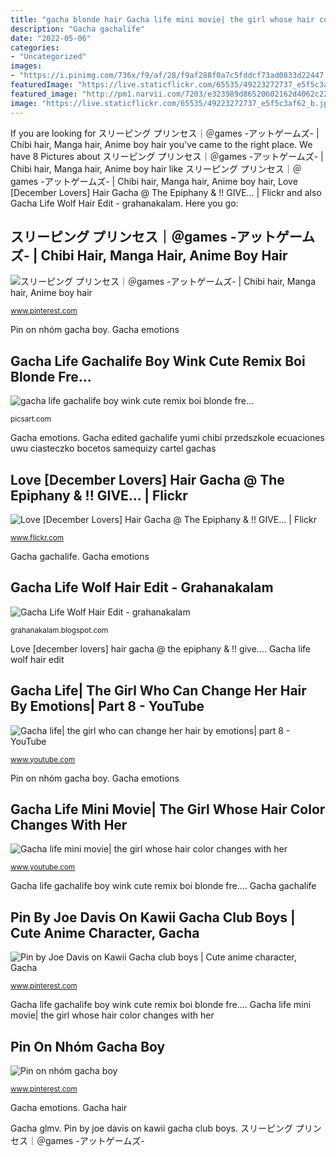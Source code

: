 ```yaml
---
title: "gacha blonde hair Gacha life mini movie| the girl whose hair color changes with her"
description: "Gacha gachalife"
date: "2022-05-06"
categories:
- "Uncategorized"
images:
- "https://i.pinimg.com/736x/f9/af/28/f9af288f0a7c5fddcf73ad0833d22447.jpg"
featuredImage: "https://live.staticflickr.com/65535/49223272737_e5f5c3af62_b.jpg"
featured_image: "http://pm1.narvii.com/7203/e323989d86520602162d4062c22e529545c14842r1-1039-1476v2_uhq.jpg"
image: "https://live.staticflickr.com/65535/49223272737_e5f5c3af62_b.jpg"
---
```


If you are looking for スリーピング プリンセス｜＠games -アットゲームズ- | Chibi hair, Manga hair, Anime boy hair you've came to the right place. We have 8 Pictures about スリーピング プリンセス｜＠games -アットゲームズ- | Chibi hair, Manga hair, Anime boy hair like スリーピング プリンセス｜＠games -アットゲームズ- | Chibi hair, Manga hair, Anime boy hair, Love [December Lovers] Hair Gacha @ The Epiphany &amp; !! GIVE… | Flickr and also Gacha Life Wolf Hair Edit - grahanakalam. Here you go:

## スリーピング プリンセス｜＠games -アットゲームズ- | Chibi Hair, Manga Hair, Anime Boy Hair

![スリーピング プリンセス｜＠games -アットゲームズ- | Chibi hair, Manga hair, Anime boy hair](https://i.pinimg.com/736x/7d/e3/61/7de3610c60031824c6398581a59e85ae--anime-hairstyles-hair-style.jpg "Pin by joe davis on kawii gacha club boys")

<small>www.pinterest.com</small>

Pin on nhóm gacha boy. Gacha emotions

## Gacha Life Gachalife Boy Wink Cute Remix Boi Blonde Fre...

![gacha life gachalife boy wink cute remix boi blonde fre...](http://cdn140.picsart.com/293965996007211.png "Gacha hair")

<small>picsart.com</small>

Gacha emotions. Gacha edited gachalife yumi chibi przedszkole ecuaciones uwu ciasteczko bocetos samequizy cartel gachas

## Love [December Lovers] Hair Gacha @ The Epiphany &amp; !! GIVE… | Flickr

![Love [December Lovers] Hair Gacha @ The Epiphany &amp; !! GIVE… | Flickr](https://live.staticflickr.com/65535/49223272737_e5f5c3af62_b.jpg "Gacha gachalife")

<small>www.flickr.com</small>

Gacha gachalife. Gacha emotions

## Gacha Life Wolf Hair Edit - Grahanakalam

![Gacha Life Wolf Hair Edit - grahanakalam](http://pm1.narvii.com/7203/e323989d86520602162d4062c22e529545c14842r1-1039-1476v2_uhq.jpg "Gacha life wolf hair edit")

<small>grahanakalam.blogspot.com</small>

Love [december lovers] hair gacha @ the epiphany &amp; !! give…. Gacha life wolf hair edit

## Gacha Life| The Girl Who Can Change Her Hair By Emotions| Part 8 - YouTube

![Gacha life| the girl who can change her hair by emotions| part 8 - YouTube](https://i.ytimg.com/vi/IPD-r4WJRik/maxresdefault.jpg "Gacha life mini movie| the girl whose hair color changes with her")

<small>www.youtube.com</small>

Pin on nhóm gacha boy. Gacha emotions

## Gacha Life Mini Movie| The Girl Whose Hair Color Changes With Her

![Gacha life mini movie| the girl whose hair color changes with her](https://i.ytimg.com/vi/N__dVBYqSOA/maxresdefault.jpg "Gacha life| the girl who can change her hair by emotions| part 8")

<small>www.youtube.com</small>

Gacha life gachalife boy wink cute remix boi blonde fre.... Gacha gachalife

## Pin By Joe Davis On Kawii Gacha Club Boys | Cute Anime Character, Gacha

![Pin by Joe Davis on Kawii Gacha club boys | Cute anime character, Gacha](https://i.pinimg.com/736x/f9/af/28/f9af288f0a7c5fddcf73ad0833d22447.jpg "Gacha life gachalife boy wink cute remix boi blonde fre...")

<small>www.pinterest.com</small>

Gacha life gachalife boy wink cute remix boi blonde fre.... Gacha life mini movie| the girl whose hair color changes with her

## Pin On Nhóm Gacha Boy

![Pin on nhóm gacha boy](https://i.pinimg.com/736x/0c/cd/77/0ccd770e5c0e891a1b1af34cd85b47de.jpg "Gacha glmv")

<small>www.pinterest.com</small>

Gacha emotions. Gacha hair

Gacha glmv. Pin by joe davis on kawii gacha club boys. スリーピング プリンセス｜＠games -アットゲームズ-
